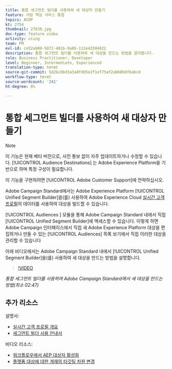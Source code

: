 ```yaml
---
title: 통합 세그먼트 빌더를 사용하여 새 대상자 만들기
feature: 사람 핵심 서비스 통합
topics: ACOP
kt: 2754
thumbnail: 27638.jpg
doc-type: feature video
activity: using
team: PM
exl-id: ce52a988-5072-401b-9a8b-112e42504022
description: 통합 세그먼트 빌더를 사용하여 새 대상을 만드는 방법을 알아봅니다.
role: Business Practitioner, Developer
level: Beginner, Intermediate, Experienced
translation-type: tm+mt
source-git-commit: 5d2bc8bd3a3a0fdb5e2f1ef75af2ab60b8f6abc8
workflow-type: tm+mt
source-wordcount: '241'
ht-degree: 8%

---
```


# 통합 세그먼트 빌더를 사용하여 새 대상자 만들기

>[!NOTE]
>
>이 기능은 현재 베타 버전으로, 사전 통보 없이 자주 업데이트하거나 수정할 수 있습니다. [!UICONTROL Audience Destinations] 는 Adobe Experience Platform을 기반으로 하며 특정 구성이 필요합니다.
>
>이 기능을 구현하려면 [!UICONTROL Adobe Customer Support]에 연락하십시오.

Adobe Campaign Standard에서는 Adobe Experience Platform [!UICONTROL Unified Segment Builder]을(를) 사용하여 Adobe Experience Cloud [실시간 고객 프로필](https://docs.adobe.com/content/help/en/platform-learn/tutorials/profiles/understanding-the-real-time-customer-profile.html)의 데이터를 사용하여 대상을 빌드할 수 있습니다.

[!UICONTROL Audiences ] 모듈을 통해 Adobe Campaign Standard 내에서 직접 [!UICONTROL Unified Segment Builder]에 액세스할 수 있습니다. 이렇게 하면 Adobe Campaign 인터페이스에서 직접 새 Adobe Experience Platform 대상을 편집하거나 만들 수 있는 [!UICONTROL Audiences] 목록 보기에서 직접 이러한 대상을 관리할 수 있습니다

아래 비디오에서는 Adobe Campaign Standard 내에서 [!UICONTROL Unified Segment Builder]을(를) 사용하여 새 대상을 만드는 방법을 설명합니다.

>[!VIDEO](https://video.tv.adobe.com/v/27638?quality=12)

*통합 세그먼트 빌더를 사용하여 Adobe Campaign Standard에서 새 대상을 만드는 방법(최소 02:47)*

## 추가 리소스

설명서:

* [실시간 고객 프로필 개요](https://www.adobe.io/apis/experienceplatform/home/profile-identity-segmentation/profile-identity-segmentation-services.html#!api-specification/markdown/narrative/technical_overview/unified_profile_architectural_overview/unified_profile_architectural_overview.md)
* [세그먼트 빌더 사용 안내서](https://www.adobe.io/apis/experienceplatform/home/profile-identity-segmentation/profile-identity-segmentation-services.html#!api-specification/markdown/narrative/technical_overview/segmentation/segment-builder-guide.md)

비디오 리소스:

* [워크플로우에서 AEP 대상자 활성화](/help/profiles-and-audiences/audience-destinations/activating-aep-audiences.md)
* [플랫폼 대상에 대한 게재의 타깃팅 차원 변경](/help/profiles-and-audiences/audience-destinations/changing-targeting-dimension.md)
